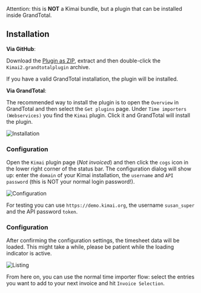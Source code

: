 Attention: this is **NOT** a Kimai bundle, but a plugin that can be installed inside GrandTotal.

## Installation

**Via GitHub**:

Download the [Plugin as ZIP](https://github.com/Keleo/kimai2-grandtotal/raw/master/Kimai2.grandtotalplugin.zip), 
extract and then double-click the `Kimai2.grandtotalplugin` archive.

If you have a valid GrandTotal installation, the plugin will be installed.

**Via GrandTotal**:

The recommended way to install the plugin is to open the `Overview` in GrandTotal and then select the `Get plugins` page.
Under `Time importers (Webservices)` you find the `Kimai` plugin. Click it and GrandTotal will install the plugin.

![Installation](https://raw.githubusercontent.com/Keleo/kimai2-grandtotal/master/grandtotal-kimai-installation.png "Kimai plugin installation")

### Configuration

Open the `Kimai` plugin page (_Not invoiced_) and then click the `cogs` icon in the lower right corner of the status bar. 
The configuration dialog will show up: enter the `domain` of your Kimai installation, the `username` and `API password` (this is NOT your normal login password!). 

![Configuration](https://raw.githubusercontent.com/Keleo/kimai2-grandtotal/master/grandtotal-kimai-login.png "Configure the plugin")

For testing you can use `https://demo.kimai.org`, the username `susan_super` and the API password `token`.

### Configuration

After confirming the configuration settings, the timesheet data will be loaded. 
This might take a while, please be patient while the loading indicator is active.

![Listing](https://raw.githubusercontent.com/Keleo/kimai2-grandtotal/master/grandtotal-kimai-listing.png "Timesheet data listing")

From here on, you can use the normal time importer flow: select the entries you want to add to your next invoice and hit `Invoice Selection`.

